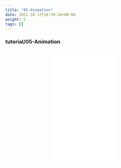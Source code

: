 ```yaml
---
title: "05-Animation"
date: 2021-10-12T16:59:10+08:00
weight: 5
tags: []
---
```


### tutorial/05-Animation

<center style="width:100%; height:720px">
<iframe src="../animation.html" style="width: 202px;height:360px; border:0" allow="autoplay"></iframe>
</center>

